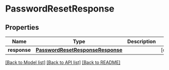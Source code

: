 # PasswordResetResponse

## Properties
Name | Type | Description | Notes
------------ | ------------- | ------------- | -------------
**response** | [**PasswordResetResponseResponse**](PasswordResetResponseResponse.md) |  | [optional] 

[[Back to Model list]](../README.md#documentation-for-models) [[Back to API list]](../README.md#documentation-for-api-endpoints) [[Back to README]](../README.md)


